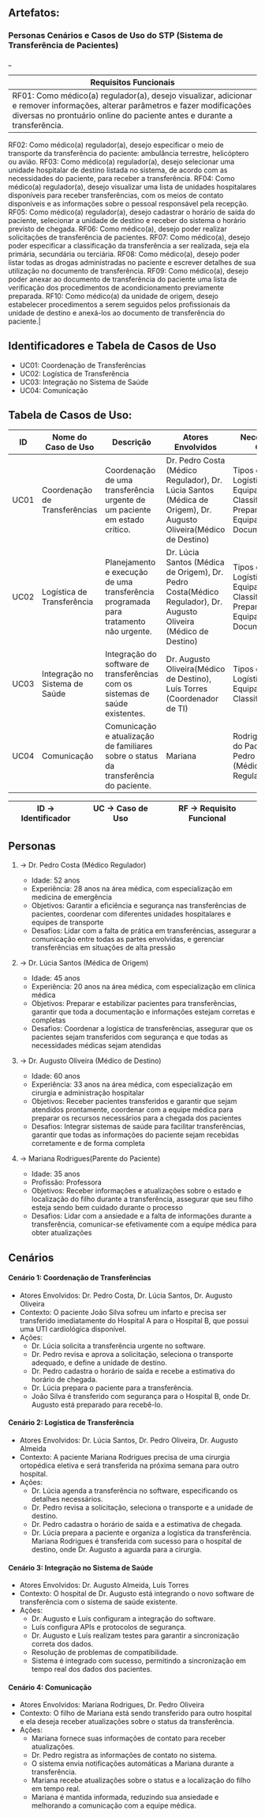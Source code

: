 ## Artefatos: 
### Personas Cenários e Casos de Uso do STP (Sistema de Transferência de Pacientes)

_

| Requisitos Funcionais |
| ------------- |
| RF01: Como médico(a) regulador(a), desejo visualizar, adicionar e remover informações, alterar parâmetros e fazer modificações diversas no prontuário online do paciente antes e durante a transferência.
RF02: Como médico(a) regulador(a), desejo especificar o meio de transporte da transferência do paciente: ambulância terrestre, helicóptero ou avião.
RF03: Como médico(a) regulador(a), desejo selecionar uma unidade hospitalar de destino listada no sistema, de acordo com as necessidades do paciente, para receber a transferência.
RF04: Como médico(a) regulador(a), desejo visualizar uma lista de unidades hospitalares disponíveis para receber transferências, com os meios de contato disponíveis e as informações sobre o pessoal responsável pela recepção.
RF05: Como médico(a) regulador(a), desejo cadastrar o horário de saída do paciente, selecionar a unidade de destino e receber do sistema o horário previsto de chegada.
RF06: Como médico(a), desejo poder realizar solicitações de transferência de pacientes.
RF07: Como médico(a), desejo poder especificar a classificação da transferência a ser realizada, seja ela primária, secundária ou terciária.
RF08: Como médico(a), desejo poder listar todas as drogas administradas no paciente e escrever detalhes de sua utilização no documento de transferência.
RF09: Como médico(a), desejo poder anexar ao documento de transferência do paciente uma lista de verificação dos procedimentos de acondicionamento previamente preparada.
RF10: Como médico(a) da unidade de origem, desejo estabelecer procedimentos a serem seguidos pelos profissionais da unidade de destino e anexá-los ao documento de transferência do paciente.|

## Identificadores e Tabela de Casos de Uso

* UC01: Coordenação de Transferências
* UC02: Logística de Transferência
* UC03: Integração no Sistema de Saúde
* UC04: Comunicação

## Tabela de Casos de Uso:

| ID  | Nome do Caso de Uso | Descrição | Atores Envolvidos | Necessidades Gerais | RF |
| ------------- |--------------| ------------- | ----------- | -------------- | ----- |
|UC01 | Coordenação de Transferências | Coordenação de uma transferência urgente de um paciente em estado crítico. | Dr. Pedro Costa (Médico Regulador), Dr. Lúcia Santos (Médica de Origem), Dr. Augusto Oliveira(Médico de Destino) | Tipos de Dados, Logística de Equipamento, Classificação, Preparação, Equipamentos, Documentação | RF01, RF02, RF03, RF04, RF05, RF06, RF07, RF08, RF09, RF10 |
|UC02 | Logística de Transferência | Planejamento e execução de uma transferência programada para tratamento não urgente.| Dr. Lúcia Santos (Médica de Origem), Dr. Pedro Costa(Médico Regulador), Dr. Augusto Oliveira (Médico de Destino) |Tipos de Dados, Logística de Equipamento, Classificação, Preparação, Equipamentos, Documentação| RF01, RF02, RF03, RF04, RF05, RF06, RF07, RF08, RF09, RF10|
|UC03| Integração no Sistema de Saúde|Integração do software de transferências com os sistemas de saúde existentes.|Dr. Augusto Oliveira(Médico de Destino), Luís Torres (Coordenador de TI)|Tipos de Dados, Logística de Equipamento, Classificação,|Preparação, Equipamentos, Documentação, Segurança de Dados|RF01, RF06|
|UC04|Comunicação |Comunicação e atualização de familiares sobre o status da transferência do paciente.|Mariana|Rodrigues(Parente do Paciente), Dr. Pedro Costa (Médico Regulador)|Tipos de Dados, Logística de Equipamento,|Preparação, Equipamentos, Documentação, Segurança de Dados|RF01, RF05, RF06|


|ID → Identificador  | UC → Caso de Uso| RF → Requisito Funcional|
| ---- | ---- | ---- |

## Personas

1. → Dr. Pedro Costa (Médico Regulador)

    * Idade: 52 anos
    * Experiência: 28 anos na área médica, com especialização em medicina de emergência
    * Objetivos: Garantir a eficiência e segurança nas transferências de pacientes, coordenar com diferentes unidades hospitalares e equipes de transporte
    * Desafios: Lidar com a falta de prática em transferências, assegurar a comunicação entre todas as partes envolvidas, e gerenciar transferências em situações de alta pressão

2. → Dr. Lúcia Santos (Médica de Origem)
    * Idade: 45 anos
    * Experiência: 20 anos na área médica, com especialização em clínica médica
    * Objetivos: Preparar e estabilizar pacientes para transferências, garantir que toda a documentação e informações estejam corretas e completas
    * Desafios: Coordenar a logística de transferências, assegurar que os pacientes sejam transferidos com segurança e que todas as necessidades médicas sejam atendidas

3. → Dr. Augusto Oliveira (Médico de Destino)
    * Idade: 60 anos
    * Experiência: 33 anos na área médica, com especialização em cirurgia e administração hospitalar
    * Objetivos: Receber pacientes transferidos e garantir que sejam atendidos prontamente, coordenar com a equipe médica para preparar os recursos necessários para a chegada dos pacientes
    * Desafios: Integrar sistemas de saúde para facilitar transferências, garantir que todas as informações do paciente sejam recebidas corretamente e de forma completa

4. → Mariana Rodrigues(Parente do Paciente)
    * Idade: 35 anos
    * Profissão: Professora
    * Objetivos: Receber informações e atualizações sobre o estado e localização do filho durante a transferência, assegurar que seu filho esteja sendo bem cuidado durante o processo
    * Desafios: Lidar com a ansiedade e a falta de informações durante a transferência, comunicar-se efetivamente com a equipe médica para obter atualizações


## Cenários 

#### Cenário 1: Coordenação de Transferências
   * Atores Envolvidos: Dr. Pedro Costa, Dr. Lúcia Santos, Dr. Augusto Oliveira
   * Contexto: O paciente João Silva sofreu um infarto e precisa ser transferido imediatamente do Hospital A para o Hospital B, que possui uma UTI cardiológica disponível.
   * Ações:
        * Dr. Lúcia solicita a transferência urgente no software.
        * Dr. Pedro revisa e aprova a solicitação, seleciona o transporte adequado, e define a unidade de destino.
        * Dr. Pedro cadastra o horário de saída e recebe a estimativa do horário de chegada.
        * Dr. Lúcia prepara o paciente para a transferência.
        * João Silva é transferido com segurança para o Hospital B, onde Dr. Augusto está preparado para recebê-lo.

#### Cenário 2: Logística de Transferência 
* Atores Envolvidos: Dr. Lúcia Santos, Dr. Pedro Oliveira, Dr. Augusto Almeida
* Contexto: A paciente Mariana Rodrigues precisa de uma cirurgia ortopédica eletiva e será transferida na próxima semana para outro hospital.
* Ações:
    * Dr. Lúcia agenda a transferência no software, especificando os detalhes necessários.
    * Dr. Pedro revisa a solicitação, seleciona o transporte e a unidade de destino.
    * Dr. Pedro cadastra o horário de saída e a estimativa de chegada.
    * Dr. Lúcia prepara a paciente e organiza a logística da transferência.
    Mariana Rodrigues é transferida com sucesso para o hospital de destino, onde Dr. Augusto a aguarda para a cirurgia.

#### Cenário 3: Integração no Sistema de Saúde
* Atores Envolvidos: Dr. Augusto Almeida, Luís Torres
* Contexto: O hospital de Dr. Augusto está integrando o novo software de transferência com o sistema de saúde existente.
* Ações:
    * Dr. Augusto e 	Luís configuram a integração do software.
    * Luís configura APIs e protocolos de segurança.
    * Dr. Augusto e Luís realizam testes para garantir a sincronização correta dos dados.
    * Resolução de problemas de compatibilidade.
    * Sistema é integrado com sucesso, permitindo a sincronização em tempo real dos dados dos pacientes.

#### Cenário 4: Comunicação 
* Atores Envolvidos: Mariana Rodrigues, Dr. Pedro Oliveira
* Contexto: O filho de Mariana está sendo transferido para outro hospital e ela deseja receber atualizações sobre o status da transferência.
* Ações:
    * Mariana fornece suas informações de contato para receber atualizações.
    * Dr. Pedro registra as informações de contato no sistema.
    * O sistema envia notificações automáticas a Mariana durante a transferência.
    * Mariana recebe atualizações sobre o status e a localização do filho em tempo real.
    * Mariana é mantida informada, reduzindo sua ansiedade e melhorando a comunicação com a equipe médica.
